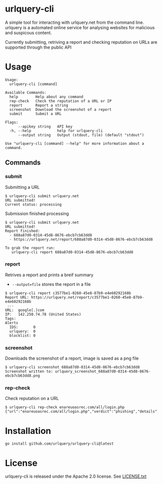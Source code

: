 # urlquery-cli


A simple tool for interacting with urlquery.net from the command line. urlquery is a automated online service for analysing websites for malicious and suspicous content.

Currently submitting, retriving a report and checking reputation on URLs are supported through the public API



# Usage

```
Usage:
  urlquery-cli [command]

Available Commands:
  help        Help about any command
  rep-check   Check the reputation of a URL or IP
  report      Report a string
  screenshot  Download the screenshot of a report
  submit      Submit a URL

Flags:
      --apikey string   API key
  -h, --help            help for urlquery-cli
      --output string   Output (stdout, file) (default "stdout")

Use "urlquery-cli [command] --help" for more information about a command.
```

## Commands

### submit
Submitting a URL
```
$ urlquery-cli submit urlquery.net
URL submitted!
Current status: processing
```

Submission finished processing
```
$ urlquery-cli submit urlquery.net
URL submitted!
Report finished:
  - 688a87d0-0314-45d8-8676-ebcb7cb63dd8
  - https://urlquery.net/report/688a87d0-0314-45d8-8676-ebcb7cb63dd8

To grab the report run:
   urlquery-cli report 688a87d0-0314-45d8-8676-ebcb7cb63dd8
```

### report
Retrives a report and prints a breif summary

 * `--output=file` stores the report in a file

```
$ urlquery-cli report c3577be1-0260-45e8-87b9-e4e60292168b
Report URL: https://urlquery.net/report/c3577be1-0260-45e8-87b9-e4e60292168b
 --- 
URL:  google[.]com
IP:   142.250.74.78 (United States)
Tags: 
Alerts
  IDS:       0
  urlquery:  0
  blocklist: 0
```

### screenshot
Downloads the screenshot of a report, image is saved as a png file

```
$ urlquery-cli screenshot 688a87d0-0314-45d8-8676-ebcb7cb63dd8
Screenshot written to: urlquery_screenshot_688a87d0-0314-45d8-8676-ebcb7cb63dd8.png
```

### rep-check
Check reputation on a URL

```
$ urlquery-cli rep-check enareuoasrec.com/all/login.php
{"url":"enareuoasrec.com/all/login.php","verdict":"phishing","details":null}
```


# Installation

```
go install github.com/urlquery/urlquery-cli@latest
```

# License

urlquery-cli is released under the Apache 2.0 license. See [LICENSE.txt](https://github.com/urlquery/urlquery-cli/blob/master/LICENSE.txt)

